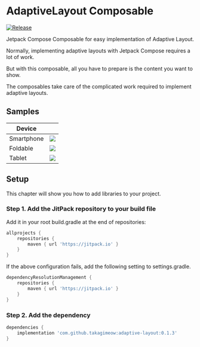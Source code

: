 # AdaptiveLayout Composable

[![Release](https://jitpack.io/v/takagimeow/adaptive-layout.svg)](https://jitpack.io/#takagimeow/adaptive-layout)

Jetpack Compose Composable for easy implementation of Adaptive Layout.

Normally, implementing adaptive layouts with Jetpack Compose requires a lot of work.

But with this composable, all you have to prepare is the content you want to show.

The composables take care of the complicated work required to implement adaptive layouts.

## Samples

| Device | |
| --- | --- |
| Smartphone |![](https://user-images.githubusercontent.com/66447334/216823094-4e4c7b05-7ece-428f-9383-4dd28447bb96.png)|
| Foldable|![](https://user-images.githubusercontent.com/66447334/216823109-5a0bd223-d453-47fd-8637-d9ec721b697f.png)|
| Tablet |![](https://user-images.githubusercontent.com/66447334/216823121-f5b41ad2-2765-45e1-a6bc-d5f0d9d10c2c.png)|

## Setup

This chapter will show you how to add libraries to your project.

### Step 1. Add the JitPack repository to your build file

Add it in your root build.gradle at the end of repositories:

```groovy
allprojects {
    repositories {
        maven { url 'https://jitpack.io' }
    }
}
```

If the above configuration fails, add the following setting to settings.gradle.

```groovy
dependencyResolutionManagement {
    repositories {
        maven { url 'https://jitpack.io' }
    }
}
```

### Step 2. Add the dependency

```groovy
dependencies {
    implementation 'com.github.takagimeow:adaptive-layout:0.1.3'
}
```
